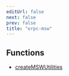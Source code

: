 ```yaml
---
editUrl: false
next: false
prev: false
title: "orpc-msw"
---
```


## Functions

- [createMSWUtilities](/orpc-msw/api/functions/createmswutilities/)
